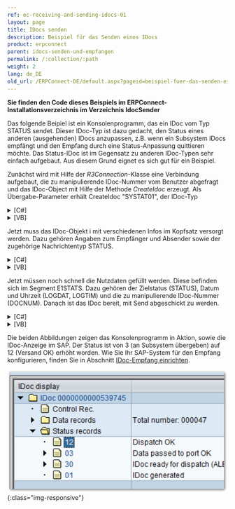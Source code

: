 ```yaml
---
ref: ec-receiving-and-sending-idocs-01
layout: page
title: IDocs senden
description: Beispiel für das Senden eines IDocs
product: erpconnect
parent: idocs-senden-und-empfangen
permalink: /:collection/:path
weight: 2
lang: de_DE
old_url: /ERPConnect-DE/default.aspx?pageid=beispiel-fuer-das-senden-eines-idocs
---
```


**Sie finden den Code dieses Beispiels im ERPConnect-Installationsverzeichnis im Verzeichnis IdocSender**

Das folgende Beipiel ist ein Konsolenprogramm, das ein IDoc vom Typ STATUS sendet. Dieser IDoc-Typ ist dazu gedacht, den Status eines anderen (ausgehenden) IDocs anzupassen, z.B. wenn ein Subsystem IDocs empfängt und den Empfang durch eine Status-Anpassung quittieren möchte. Das Status-IDoc ist im Gegensatz zu anderen IDoc-Typen sehr einfach aufgebaut. Aus diesem Grund eignet es sich gut für ein Beispiel.

Zunächst wird mit Hilfe der *R3Connection*-Klasse eine Verbindung aufgebaut, die zu manipulierende IDoc-Nummer vom Benutzer abgefragt und das IDoc-Object mit Hilfe der Methode *CreateIdoc* erzeugt. Als Übergabe-Parameter erhält CreateIdoc "SYSTAT01", der IDoc-Typ

<details>
<summary>[C#]</summary>
{% highlight csharp %}
static void Main(string[] args)  
{  
using(R3Connection con = new 
	R3Connection("hamlet",11,"Theobald","pw","DE","800"))
{
   con.Open(false);  
    
   Console.WriteLine(  
      "Which IDocnumber would you like to manipulate?");  
   string IdocNo = Console.ReadLine();  
    
   Idoc i = con.CreateIdoc("SYSTAT01",""); 
    
   (...)
}
{% endhighlight %}
</details>

<details>
<summary>[VB]</summary>
{% highlight visualbasic %}
Sub Main(ByVal args() As String) 
   Using con As R3Connection = New R3Connection("hamlet", _ 
      11, "Theobald", "pw", "DE", "800") 
   con.Open(False) 
  
   Console.WriteLine( _ 
      "Which Idocnumber would you like to manipulate?") 
  
   Dim IdocNo As String = Console.ReadLine() 
  
   Dim i As Idoc = con.CreateIdoc("SYSTAT01", "")
  
   (...)

     End Using
{% endhighlight %}
</details>

Jetzt muss das IDoc-Objekt i mit verschiedenen Infos im Kopfsatz versorgt werden. Dazu gehören Angaben zum Empfänger und Absender sowie der zugehörige Nachrichtentyp STATUS. 

<details>
<summary>[C#]</summary>
{% highlight csharp %}
// Fill Message Type 
i.MESTYP = "STATUS"; 
  
// Fill Information about IDoc Reciever 
i.RCVPRN = "PT4_800"; // Partner number 
i.RCVPRT = "LS"; // Partner type 
  
// Fill information about idoc sender 
i.SNDPOR = "ERPCONNECT"; // Partner port 
i.SNDPRN = "ERPCONNECT"; // Partner number 
i.SNDPRT = "LS"; // Partner type
  
(...)
{% endhighlight %}
</details>

<details>
<summary>[VB]</summary>
{% highlight visualbasic %}
' Fill Message Type 
i.MESTYP = "STATUS" 
  
' Fill Information about IDoc Reciever 
i.RCVPRN = "PT4_800" ' Partner number 
i.RCVPRT = "LS" ' Partner type 
  
' Fill information about idoc sender 
i.SNDPOR = "ERPCONNECT" ' Partner port 
i.SNDPRN = "ERPCONNECT" ' Partner number 
i.SNDPRT = "LS" ' Partner type
  
(...)
{% endhighlight %}
</details>

Jetzt müssen noch schnell die Nutzdaten gefüllt werden. Diese befinden sich im Segment E1STATS. Dazu gehören der Zielstatus (STATUS), Datum und Uhrzeit (LOGDAT, LOGTIM) und die zu manipulierende IDoc-Nummer (DOCNUM). Danach ist das IDoc bereit, mit Send abgeschickt zu werden. 

<details>
<summary>[C#]</summary>
{% highlight csharp %}
// Fill the right fields in the segments 
i.Segments["E1STATS",0].Fields["LOGDAT"].FieldValue = "20060101"; 
i.Segments["E1STATS",0].Fields["LOGTIM"].FieldValue = "152301"; 
i.Segments["E1STATS",0].Fields["STATUS"].FieldValue = "12"; 
i.Segments["E1STATS",0].Fields["DOCNUM"].FieldValue = IdocNo; 
  
i.Send(); 
Console.WriteLine("IDoc sent"); 
Console.ReadLine();
{% endhighlight %}
</details>

<details>
<summary>[VB]</summary>
{% highlight visualbasic %}
' Fill the right fields in the segments 
i.Segments("E1STATS", 0).Fields("LOGDAT").FieldValue = _ "20060101" 
i.Segments("E1STATS", 0).Fields("LOGTIM").FieldValue = "152301"
i.Segments("E1STATS", 0).Fields("STATUS").FieldValue = "12" 
i.Segments("E1STATS", 0).Fields("DOCNUM").FieldValue = IdocNo 
  
i.Send() 
  
Console.WriteLine("IDoc sent") 
Console.ReadLine()
{% endhighlight %}
</details>

Die beiden Abbildungen zeigen das Konsolenprogramm in Aktion, sowie die IDoc-Anzeige im SAP. Der Status ist von 3 (an Subsystem übergeben) auf 12 (Versand OK) erhöht worden. Wie Sie Ihr SAP-System für den Empfang konfigurieren, finden Sie in Abschnitt [IDoc-Empfang einrichten](../administration/idoc-empfang-einrichten).

![SAP-Send-IDoc-001](/img/content/SAP-Send-IDoc-001.png){:class="img-responsive"}
